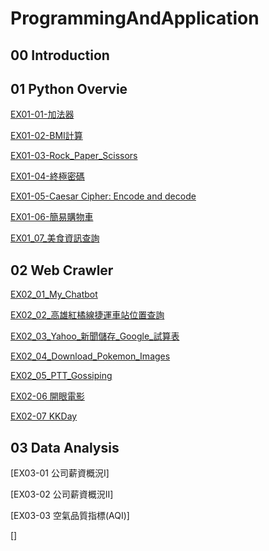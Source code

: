 # ProgrammingAndApplication

## 00 Introduction

## 01 Python Overvie
[EX01-01-加法器](EX01_01_加法器.ipynb)

[EX01-02-BMI計算](EX01_02_BMI_計算.ipynb)

[EX01-03-Rock_Paper_Scissors](EX01_03_Rock_Paper_Scissors.ipynb)

[EX01-04-終極密碼](EX01_04_終極密碼.ipynb)

[EX01-05-Caesar Cipher: Encode and decode](EX01_05_Caesar_Cipher_Encode_and_decode.ipynb)

[EX01-06-簡易購物車](EX01_06_簡易購物車.ipynb)

[EX01_07_美食資訊查詢](EX01_07_美食資訊查詢.ipynb)

## 02 Web Crawler

[EX02_01_My_Chatbot](EX02_01_My_Chatbot.ipynb)

[EX02_02_高雄紅橘線捷運車站位置查詢](EX02_02_高雄紅橘線捷運車站位置查詢.ipynb)

[EX02_03_Yahoo_新聞儲存_Google_試算表](EX02_03_Yahoo_新聞儲存_Google_試算表.ipynb)

[EX02_04_Download_Pokemon_Images](EX02_04_Download_Pokemon_Images.ipynb)

[EX02_05_PTT_Gossiping](EX02_05_PTT_Gossiping.ipynb)

[EX02-06 開眼電影](EX02_06_開眼電影.ipynb)

[EX02-07 KKDay]()

## 03 Data Analysis

[EX03-01 公司薪資概況Ⅰ]

[EX03-02 公司薪資概況Ⅱ]

[EX03-03 空氣品質指標(AQI)]

[]
